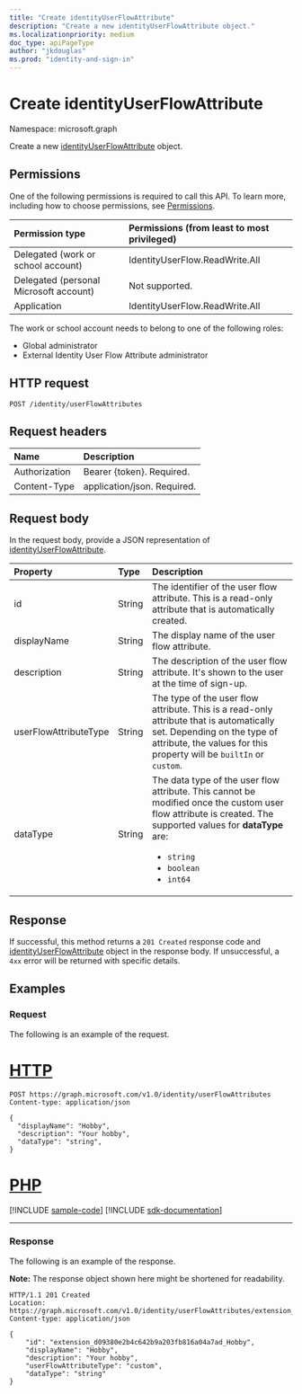 ```yaml
---
title: "Create identityUserFlowAttribute"
description: "Create a new identityUserFlowAttribute object."
ms.localizationpriority: medium
doc_type: apiPageType
author: "jkdouglas"
ms.prod: "identity-and-sign-in"
---
```


# Create identityUserFlowAttribute

Namespace: microsoft.graph

Create a new [identityUserFlowAttribute](../resources/identityuserflowattribute.md) object.

## Permissions

One of the following permissions is required to call this API. To learn more, including how to choose permissions, see [Permissions](/graph/permissions-reference).

|Permission type      | Permissions (from least to most privileged)              |
|:--------------------|:---------------------------------------------------------|
|Delegated (work or school account)|IdentityUserFlow.ReadWrite.All|
|Delegated (personal Microsoft account)| Not supported.|
|Application|IdentityUserFlow.ReadWrite.All|

The work or school account needs to belong to one of the following roles:

* Global administrator
* External Identity User Flow Attribute administrator

## HTTP request

<!-- { "blockType": "ignored" } -->

```http
POST /identity/userFlowAttributes
```

## Request headers

|Name|Description|
|:---------------|:----------|
|Authorization|Bearer {token}. Required.|
|Content-Type|application/json. Required.|

## Request body

In the request body, provide a JSON representation of [identityUserFlowAttribute](../resources/identityuserflowattribute.md).

|Property|Type|Description|
|:---------------|:--------|:----------|
|id|String|The identifier of the user flow attribute. This is a read-only attribute that is automatically created.|
|displayName|String|The display name of the user flow attribute.|
|description|String|The description of the user flow attribute. It's shown to the user at the time of sign-up.|
|userFlowAttributeType|String|The type of the user flow attribute. This is a read-only attribute that is automatically set. Depending on the type of attribute, the values for this property will be `builtIn` or `custom`.|
|dataType|String|The data type of the user flow attribute. This cannot be modified once the custom user flow attribute is created. The supported values for **dataType** are:<br/><ul><li>`string` </li><li>`boolean`</li><li>`int64`</li></ul>|

## Response

If successful, this method returns a `201 Created` response code and [identityUserFlowAttribute](../resources/identityuserflowattribute.md) object in the response body. If unsuccessful, a `4xx` error will be returned with specific details.

## Examples

### Request

The following is an example of the request.


# [HTTP](#tab/http)
<!-- {
  "blockType": "request",
  "name": "create_userFlowAttribute_from_userFlowAttributes"
}
-->

``` http
POST https://graph.microsoft.com/v1.0/identity/userFlowAttributes
Content-type: application/json

{
  "displayName": "Hobby",
  "description": "Your hobby",
  "dataType": "string",
}
```

# [PHP](#tab/php)
[!INCLUDE [sample-code](../includes/snippets/php/create-userflowattribute-from-userflowattributes-php-snippets.md)]
[!INCLUDE [sdk-documentation](../includes/snippets/snippets-sdk-documentation-link.md)]

---


### Response

The following is an example of the response.

**Note:** The response object shown here might be shortened for readability.

<!-- {
  "blockType": "response",
  "truncated": true,
  "@odata.type": "microsoft.graph.identityUserFlowAttribute"
} -->

```http
HTTP/1.1 201 Created
Location: https://graph.microsoft.com/v1.0/identity/userFlowAttributes/extension_7a95ecd9489b4fb9a45722b913c4703b_Hobby
Content-type: application/json

{
    "id": "extension_d09380e2b4c642b9a203fb816a04a7ad_Hobby",
    "displayName": "Hobby",
    "description": "Your hobby",
    "userFlowAttributeType": "custom",
    "dataType": "string"
}
```
